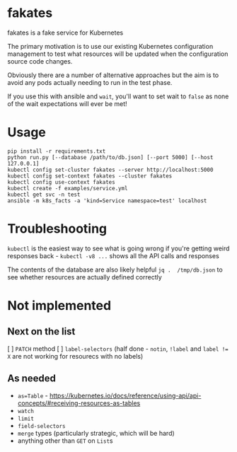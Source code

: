 # fakates

fakates is a fake service for Kubernetes

The primary motivation is to use our existing Kubernetes configuration management
to test what resources will be updated when the configuration source code changes.

Obviously there are a number of alternative approaches but the aim is to avoid
any pods actually needing to run in the test phase.

If you use this with ansible and `wait`, you'll want to set wait to `false` as
none of the wait expectations will ever be met!

# Usage

```
pip install -r requirements.txt
python run.py [--database /path/to/db.json] [--port 5000] [--host 127.0.0.1]
kubectl config set-cluster fakates --server http://localhost:5000
kubectl config set-context fakates --cluster fakates
kubectl config use-context fakates
kubectl create -f examples/service.yml
kubectl get svc -n test
ansible -m k8s_facts -a 'kind=Service namespace=test' localhost
```

# Troubleshooting

`kubectl` is the easiest way to see what is going wrong if you're getting weird
responses back - `kubectl -v8 ...` shows all the API calls and responses

The contents of the database are also likely helpful `jq .  /tmp/db.json` to see
whether resources are actually defined correctly

# Not implemented

## Next on the list
[ ] `PATCH` method
[ ] `label-selectors` (half done - `notin`, `!label` and `label != X` are not working
    for resourecs with no labels)

## As needed
* `as=Table` - https://kubernetes.io/docs/reference/using-api/api-concepts/#receiving-resources-as-tables
* `watch`
* `limit`
* `field-selectors`
* `merge` types (particularly strategic, which will be hard)
* anything other than `GET` on `List`s
